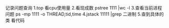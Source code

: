 记录问题查询
    1.top 看cpu使用量
    2.看现成数 pstree 1111 |wc -l
    3.查看当前进程问题 ps -mp 1111 -o THREAD,tid,time
    4.jstack 11111 |grep 二进制
    5.查到具体的类  看代码
    